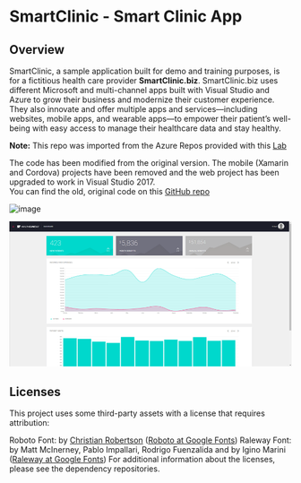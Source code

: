 # SmartClinic - Smart Clinic App

## Overview
SmartClinic, a sample application built for demo and training purposes, is for a fictitious health care provider **SmartClinic.biz**. 
SmartClinic.biz uses different Microsoft and multi-channel apps built with Visual Studio and Azure to grow their business and modernize their customer experience. 
They also innovate and offer multiple apps and services—including websites, mobile apps, and wearable apps—to empower their patient’s well-being with easy access to manage their healthcare data and stay healthy.

**Note:** 
This repo was imported from the Azure Repos provided with this [Lab](https://github.com/Microsoft/azuredevopslabs/tree/master/labs/vstsextend/kubernetes/)

The code has been modified from the original version. The mobile (Xamarin and Cordova) projects have been removed and the web project has been upgraded to work in Visual Studio 2017.      
You can find the old, original code on this [GitHub repo](https://github.com/Microsoft/HealthClinic.biz)

![image](https://github.com/piyushsachdeva/SmartClinic-AKS/assets/40286378/3fd648b3-e0bc-44f3-ae29-8296e848a89c)

![](mhc-dashboard.png)


## Licenses

This project uses some third-party assets with a license that requires attribution:

Roboto Font: by [Christian Robertson](https://plus.google.com/110879635926653430880/about) ([Roboto at Google Fonts](https://fonts.google.com/specimen/Roboto))
Raleway Font: by Matt McInerney, Pablo Impallari, Rodrigo Fuenzalida and by Igino Marini ([Raleway at Google Fonts](https://www.google.com/fonts/specimen/Raleway))
For additional information about the licenses, please see the dependency repositories.

